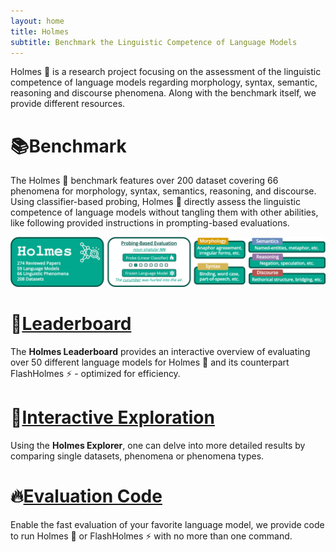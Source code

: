 ```yaml
---
layout: home
title: Holmes
subtitle: Benchmark the Linguistic Competence of Language Models
---
```


Holmes 🔎 is a research project focusing on the assessment of the linguistic competence of language models regarding morphology, syntax, semantic, reasoning and discourse phenomena. 
Along with the benchmark itself, we provide different resources.

# 📚Benchmark
The Holmes 🔎 benchmark features over 200 dataset covering 66 phenomena for morphology, syntax, semantics, reasoning, and discourse.
Using classifier-based probing, Holmes 🔎 directly assess the linguistic competence of language models without tangling them with other abilities, like following provided instructions in prompting-based evaluations.

![Drag Racing](assets/img/benchmark.jpg)

# 🚀[Leaderboard](https://holmes-leaderboard.streamlit.app)
The **Holmes Leaderboard** provides an interactive overview of evaluating over 50 different language models for Holmes 🔎 and its counterpart FlashHolmes ⚡ - optimized for efficiency.

# 🔎[Interactive Exploration](https://holmes-explorer.streamlit.app)
Using the **Holmes Explorer**, one can delve into more detailed results by comparing single datasets, phenomena or phenomena types.

# 🔥[Evaluation Code](https://github.com/Holmes-Benchmark/holmes-evaluation)
Enable the fast evaluation of your favorite language model, we provide code to run Holmes 🔎 or FlashHolmes ⚡ with no more than one command.